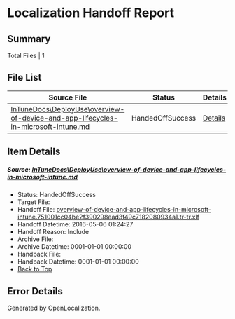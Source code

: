 # <a name='report-top'></a> Localization Handoff Report

## Summary
 Total Files | 1

## File List
 Source File | Status | Details 
 ----------- | ------ | ------- 
 [InTuneDocs\DeployUse\overview-of-device-and-app-lifecycles-in-microsoft-intune.md](https://github.com/Microsoft/IntuneDocs-pr/blob/e56ae52f22dec3c5cde28fba01245904d72c2899/InTuneDocs/DeployUse/overview-of-device-and-app-lifecycles-in-microsoft-intune.md) | HandedOffSuccess | [Details](#00055d42bb34c5225fb01aeb439fb2f0ec847de3227)

## Item Details
##### <a name='00055d42bb34c5225fb01aeb439fb2f0ec847de3227'></a> Source: [InTuneDocs\DeployUse\overview-of-device-and-app-lifecycles-in-microsoft-intune.md](https://github.com/Microsoft/IntuneDocs-pr/blob/e56ae52f22dec3c5cde28fba01245904d72c2899/InTuneDocs/DeployUse/overview-of-device-and-app-lifecycles-in-microsoft-intune.md)
* Status: HandedOffSuccess
* Target File: 
* Handoff File: [overview-of-device-and-app-lifecycles-in-microsoft-intune.751001cc04be2f390298ead3f49c7182080934a1.tr-tr.xlf](https://github.com/Microsoft/EM.handoff/blob/98560b402c0c27804a0a8d52af52f37660162b8e/ol-handoff/Microsoft/IntuneDocs-pr.tr-tr/master/overview-of-device-and-app-lifecycles-in-microsoft-intune.751001cc04be2f390298ead3f49c7182080934a1.tr-tr.xlf)
* Handoff Datetime: 2016-05-06 01:24:27
* Handoff Reason: Include
* Archive File: 
* Archive Datetime: 0001-01-01 00:00:00
* Handback File: 
* Handback Datetime: 0001-01-01 00:00:00
* [Back to Top](#report-top)


## Error Details

Generated by OpenLocalization.
